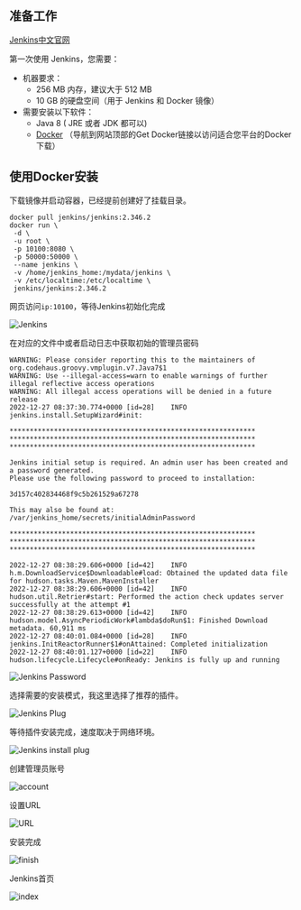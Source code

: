 ## 准备工作

[Jenkins中文官网](https://www.jenkins.io/zh/doc/pipeline/tour/getting-started/)

第一次使用 Jenkins，您需要：

- 机器要求：
  - 256 MB 内存，建议大于 512 MB
  - 10 GB 的硬盘空间（用于 Jenkins 和 Docker 镜像）
- 需要安装以下软件：
  - Java 8 ( JRE 或者 JDK 都可以)
  - [Docker](https://www.docker.com/) （导航到网站顶部的Get Docker链接以访问适合您平台的Docker下载）

## 使用Docker安装

下载镜像并启动容器，已经提前创建好了挂载目录。

```shell
docker pull jenkins/jenkins:2.346.2
docker run \
 -d \
 -u root \
 -p 10100:8080 \
 -p 50000:50000 \
 --name jenkins \
 -v /home/jenkins_home:/mydata/jenkins \
 -v /etc/localtime:/etc/localtime \
 jenkins/jenkins:2.346.2
```

网页访问`ip:10100`，等待Jenkins初始化完成

![Jenkins](https://cdn.jsdelivr.net/gh/kid-1412-ll/blog-imgbed@master/img/20221227164048.png)

在对应的文件中或者启动日志中获取初始的管理员密码

```shell
WARNING: Please consider reporting this to the maintainers of org.codehaus.groovy.vmplugin.v7.Java7$1
WARNING: Use --illegal-access=warn to enable warnings of further illegal reflective access operations
WARNING: All illegal access operations will be denied in a future release
2022-12-27 08:37:30.774+0000 [id=28]	INFO	jenkins.install.SetupWizard#init: 

*************************************************************
*************************************************************
*************************************************************

Jenkins initial setup is required. An admin user has been created and a password generated.
Please use the following password to proceed to installation:

3d157c402834468f9c5b261529a67278

This may also be found at: /var/jenkins_home/secrets/initialAdminPassword

*************************************************************
*************************************************************
*************************************************************

2022-12-27 08:38:29.606+0000 [id=42]	INFO	h.m.DownloadService$Downloadable#load: Obtained the updated data file for hudson.tasks.Maven.MavenInstaller
2022-12-27 08:38:29.606+0000 [id=42]	INFO	hudson.util.Retrier#start: Performed the action check updates server successfully at the attempt #1
2022-12-27 08:38:29.613+0000 [id=42]	INFO	hudson.model.AsyncPeriodicWork#lambda$doRun$1: Finished Download metadata. 60,911 ms
2022-12-27 08:40:01.084+0000 [id=28]	INFO	jenkins.InitReactorRunner$1#onAttained: Completed initialization
2022-12-27 08:40:01.127+0000 [id=22]	INFO	hudson.lifecycle.Lifecycle#onReady: Jenkins is fully up and running
```

![Jenkins Password](https://cdn.jsdelivr.net/gh/kid-1412-ll/blog-imgbed@master/img/20221227164223.png)

选择需要的安装模式，我这里选择了推荐的插件。

![Jenkins Plug](https://cdn.jsdelivr.net/gh/kid-1412-ll/blog-imgbed@master/img/20221227164548.png)

等待插件安装完成，速度取决于网络环境。

![Jenkins install plug](https://cdn.jsdelivr.net/gh/kid-1412-ll/blog-imgbed@master/img/20221227165041.png)

创建管理员账号

![account](https://cdn.jsdelivr.net/gh/kid-1412-ll/blog-imgbed@master/img/20221227165636.png)

设置URL

![URL](https://cdn.jsdelivr.net/gh/kid-1412-ll/blog-imgbed@master/img/20221227165806.png)

安装完成

![finish](https://cdn.jsdelivr.net/gh/kid-1412-ll/blog-imgbed@master/img/20221227165837.png)

Jenkins首页

![index](https://cdn.jsdelivr.net/gh/kid-1412-ll/blog-imgbed@master/img/20221227165926.png)